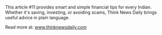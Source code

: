 This article #11 provides smart and simple financial tips for every Indian. Whether it's saving, investing, or avoiding scams, Think News Daily brings useful advice in plain language.

Read more at: www.thinknewsdaily.com